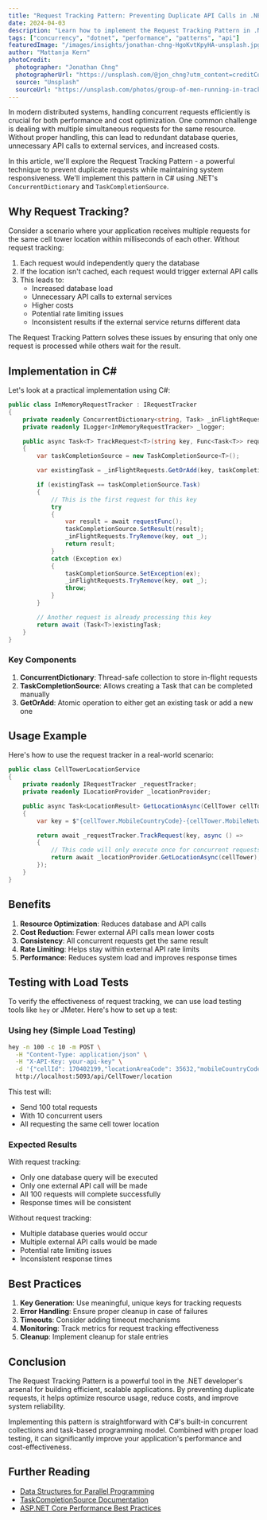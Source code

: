 ```yaml
---
title: "Request Tracking Pattern: Preventing Duplicate API Calls in .NET"
date: 2024-04-03
description: "Learn how to implement the Request Tracking Pattern in .NET to prevent duplicate API calls and optimize resource usage in distributed systems"
tags: ["concurrency", "dotnet", "performance", "patterns", "api"]
featuredImage: "/images/insights/jonathan-chng-HgoKvtKpyHA-unsplash.jpg"
author: "Mattanja Kern"
photoCredit:
  photographer: "Jonathan Chng"
  photographerUrl: "https://unsplash.com/@jon_chng?utm_content=creditCopyText&utm_medium=referral&utm_source=unsplash"
  source: "Unsplash"
  sourceUrl: "https://unsplash.com/photos/group-of-men-running-in-track-field-HgoKvtKpyHA?utm_content=creditCopyText&utm_medium=referral&utm_source=unsplash"
---
```


In modern distributed systems, handling concurrent requests efficiently is crucial for both performance and cost optimization. One common challenge is dealing with multiple simultaneous requests for the same resource. Without proper handling, this can lead to redundant database queries, unnecessary API calls to external services, and increased costs.

In this article, we'll explore the Request Tracking Pattern - a powerful technique to prevent duplicate requests while maintaining system responsiveness. We'll implement this pattern in C# using .NET's `ConcurrentDictionary` and `TaskCompletionSource`.

## Why Request Tracking?

Consider a scenario where your application receives multiple requests for the same cell tower location within milliseconds of each other. Without request tracking:

1. Each request would independently query the database
2. If the location isn't cached, each request would trigger external API calls
3. This leads to:
   - Increased database load
   - Unnecessary API calls to external services
   - Higher costs
   - Potential rate limiting issues
   - Inconsistent results if the external service returns different data

The Request Tracking Pattern solves these issues by ensuring that only one request is processed while others wait for the result.

## Implementation in C#

Let's look at a practical implementation using C#:

```csharp
public class InMemoryRequestTracker : IRequestTracker
{
    private readonly ConcurrentDictionary<string, Task> _inFlightRequests = new();
    private readonly ILogger<InMemoryRequestTracker> _logger;

    public async Task<T> TrackRequest<T>(string key, Func<Task<T>> requestFunc)
    {
        var taskCompletionSource = new TaskCompletionSource<T>();

        var existingTask = _inFlightRequests.GetOrAdd(key, taskCompletionSource.Task);

        if (existingTask == taskCompletionSource.Task)
        {
            // This is the first request for this key
            try
            {
                var result = await requestFunc();
                taskCompletionSource.SetResult(result);
                _inFlightRequests.TryRemove(key, out _);
                return result;
            }
            catch (Exception ex)
            {
                taskCompletionSource.SetException(ex);
                _inFlightRequests.TryRemove(key, out _);
                throw;
            }
        }

        // Another request is already processing this key
        return await (Task<T>)existingTask;
    }
}
```

### Key Components

1. **ConcurrentDictionary**: Thread-safe collection to store in-flight requests
2. **TaskCompletionSource**: Allows creating a Task that can be completed manually
3. **GetOrAdd**: Atomic operation to either get an existing task or add a new one

## Usage Example

Here's how to use the request tracker in a real-world scenario:

```csharp
public class CellTowerLocationService
{
    private readonly IRequestTracker _requestTracker;
    private readonly ILocationProvider _locationProvider;

    public async Task<LocationResult> GetLocationAsync(CellTower cellTower)
    {
        var key = $"{cellTower.MobileCountryCode}-{cellTower.MobileNetworkCode}-{cellTower.LocationAreaCode}-{cellTower.CellId}";

        return await _requestTracker.TrackRequest(key, async () =>
        {
            // This code will only execute once for concurrent requests with the same key
            return await _locationProvider.GetLocationAsync(cellTower);
        });
    }
}
```

## Benefits

1. **Resource Optimization**: Reduces database and API calls
2. **Cost Reduction**: Fewer external API calls mean lower costs
3. **Consistency**: All concurrent requests get the same result
4. **Rate Limiting**: Helps stay within external API rate limits
5. **Performance**: Reduces system load and improves response times

## Testing with Load Tests

To verify the effectiveness of request tracking, we can use load testing tools like `hey` or JMeter. Here's how to set up a test:

### Using hey (Simple Load Testing)

```bash
hey -n 100 -c 10 -m POST \
  -H "Content-Type: application/json" \
  -H "X-API-Key: your-api-key" \
  -d '{"cellId": 170402199,"locationAreaCode": 35632,"mobileCountryCode": 310,"mobileNetworkCode": 410}' \
  http://localhost:5093/api/CellTower/location
```

This test will:
- Send 100 total requests
- With 10 concurrent users
- All requesting the same cell tower location

### Expected Results

With request tracking:
- Only one database query will be executed
- Only one external API call will be made
- All 100 requests will complete successfully
- Response times will be consistent

Without request tracking:
- Multiple database queries would occur
- Multiple external API calls would be made
- Potential rate limiting issues
- Inconsistent response times

## Best Practices

1. **Key Generation**: Use meaningful, unique keys for tracking requests
2. **Error Handling**: Ensure proper cleanup in case of failures
3. **Timeouts**: Consider adding timeout mechanisms
4. **Monitoring**: Track metrics for request tracking effectiveness
5. **Cleanup**: Implement cleanup for stale entries

## Conclusion

The Request Tracking Pattern is a powerful tool in the .NET developer's arsenal for building efficient, scalable applications. By preventing duplicate requests, it helps optimize resource usage, reduce costs, and improve system reliability.

Implementing this pattern is straightforward with C#'s built-in concurrent collections and task-based programming model. Combined with proper load testing, it can significantly improve your application's performance and cost-effectiveness.

## Further Reading

- [Data Structures for Parallel Programming](https://learn.microsoft.com/en-us/dotnet/standard/parallel-programming/data-structures-for-parallel-programming)
- [TaskCompletionSource Documentation](https://docs.microsoft.com/en-us/dotnet/api/system.threading.tasks.taskcompletionsource)
- [ASP.NET Core Performance Best Practices](https://docs.microsoft.com/en-us/aspnet/core/performance/performance-best-practices)
